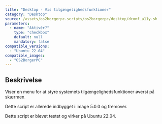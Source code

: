 ```yaml
---
title: "Desktop - Vis tilgængelighedsfunktioner"
category: "Desktop"
source: /assets/os2borgerpc-scripts/os2borgerpc/desktop/dconf_a11y.sh
parameters:
  - name: "Aktivér?"
    type: "checkbox"
    default: null
    mandatory: false
compatible_versions:
  - "Ubuntu 22.04"
compatible_images:
  - "OS2BorgerPC"
---
```


## Beskrivelse
Viser en menu for at styre systemets tilgængelighedsfunktioner øverst på skærmen.

Dette script er allerede indbygget i image 5.0.0 og fremover.

Dette script er blevet testet og virker på Ubuntu 22.04.